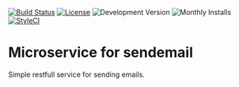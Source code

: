 [![Build Status](https://travis-ci.org/rlacerda83/lumen-email-service.svg?style=flat-square)](https://travis-ci.org/rlacerda83/lumen-email-service)
[![License](https://img.shields.io/packagist/l/rlacerda83/service-email.svg?style=flat-square)](https://packagist.org/packages/rlacerda83/service-email)
![Development Version](https://img.shields.io/packagist/vpre/rlacerda83/service-email.svg?style=flat-square)
![Monthly Installs](https://img.shields.io/packagist/dm/rlacerda83/service-email.svg?style=flat-square)
[![StyleCI](https://styleci.io/repos/40798726/shield)](https://styleci.io/repos/40798726)

# Microservice for sendemail
Simple restfull service for sending emails.

